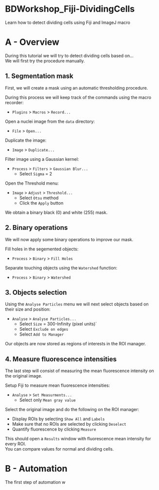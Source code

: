 # BDWorkshop_Fiji-DividingCells
Learn how to detect dividing cells using Fiji and ImageJ macro

# A - Overview

During this tutorial we will try to detect dividing cells based on...  
We will first try the procedure manually.

## 1. Segmentation mask

First, we will create a mask using an automatic thresholding procedure.  

During this process we will keep track of the commands using the macro recorder:  
- `Plugins` > `Macros` > `Record...`

Open a nuclei image from the `data` directory:   
- `File` > `Open...`

Duplicate the image: 
- `Image` > `Duplicate...`

Filter image using a Gaussian kernel:   
- `Process` > `Filters` > `Gaussian Blur...`
    - Select `Sigma` = 2

Open the Threshold menu:  
- `Image` > `Adjust` > `Threshold...`
    - Select `Otsu` method
    - Click the `Apply` button

We obtain a binary black (0) and white (255) mask.

## 2. Binary operations

We will now apply some binary operations to improve our mask.

Fill holes in the segemented objects:
- `Process` > `Binary` > `Fill Holes`

Separate touching objects using the `Watershed` function:
- `Process` > `Binary` > `Watershed`

## 3. Objects selection

Using the `Analyse Particles` menu we will next select objects based on their size and position:  
- `Analyse` > `Analyse Particles...`
    - Select `Size` = 300-Infinity (pixel units)`  
    - Select `Exclude on edges`
    - Select `Add to Manager`

Our objects are now stored as regions of interests in the ROI manager. 

## 4. Measure fluorescence intensities

The last step will consist of measuring the mean fluorescence intensity on the original image.

Setup Fiji to measure mean fluorescence intensities:
- `Analyse` > `Set Measurments...`
    - Select only `Mean gray value` 

Select the original image and do the following on the ROI manager:
- Display ROIs by selecting `Show All` and `Labels`
- Make sure that no ROIs are selected by clicking `Deselect`
- Quantify fluorescence by clicking `Measure`

This should open a `Results` window with fluorescence mean intensity for every ROI.  
You can compare values for normal and dividing cells.

# B - Automation

The first step of automation w



